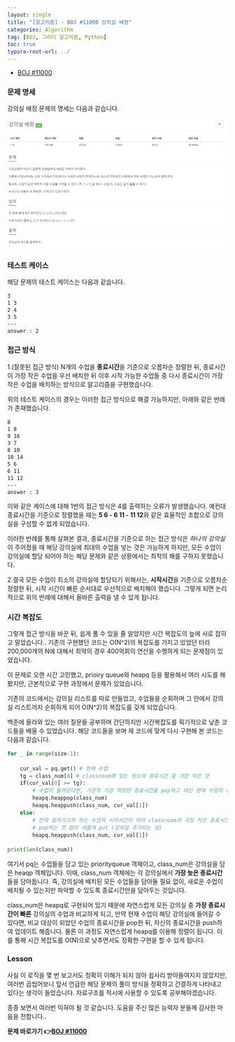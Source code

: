 ```yaml
---
layout: single
title: "[알고리즘] - BOJ #11000 강의실 배정"
categories: Algorithm
tag: [BOJ, 그리디 알고리즘, Python]
toc: true
typora-root-url: ../
---
```


- [BOJ #11000](https://www.acmicpc.net/problem/11000)



### 문제 명세

강의실 배정 문제의 명세는 다음과 같습니다.

![image-20240117214314946](/images/2024-01-17-alg3/image-20240117214314946.png)



### 테스트 케이스

해당 문제의 테스트 케이스는 다음과 같습니다.

```
3
1 3
2 4
3 5
---
answer : 2
```





### 접근 방식

1.(잘못된 접근 방식) N개의 수업을 **종료시간**을 기준으로 오름차순 정렬한 뒤, 종료시간이 가장 작은 수업을 우선 배치한 뒤 이후 시작 가능한 수업들 중 다시 종료시간이 가장 작은 수업을 배치하는 방식으로 알고리즘을 구현했습니다.

위의 테스트 케이스의 경우는 이러한 접근 방식으로 해결 가능하지만, 아래와 같은 반례가 존재했습니다.

```
8
1 8
9 16
3 7
8 10
10 14
5 6
6 11
11 12
---
answer : 3
```

이와 같은 케이스에 대해 1번의 접근 방식은 4를 출력하는 오류가 발생했습니다. 예컨대 종료시간을 기준으로 정렬했을 때는 **5 6 - 6 11 - 11 12**와 같은 효율적인 조합으로 강의실을 구성할 수 없게 되었습니다.

이러한 반례를 통해 살펴본 결과, 종료시간을 기준으로 하는 접근 방식은 *하나의 강의실*이 주어졌을 때 해당 강의실에 최대의 수업을 넣는 것은 가능하게 하지만, 모든 수업이 강의실에 할당 되어야 하는 해당 문제와 같은 상황에서는 최적의 해를 구하지 못했습니다.



2.결국 모든 수업이 최소의 강의실에 할당되기 위해서는, **시작시간**을 기준으로 오름차순 정렬한 뒤, 시작 시간이 빠른 순서대로 우선적으로 배치해야 했습니다. 그렇게 되면 논리적으로 위의 반례에 대해서 올바른 출력을 낼 수 있게 됩니다.





### 시간 복잡도

그렇게 접근 방식을 바꾼 뒤, 쉽게 풀 수 있을 줄 알았지만 시간 복잡도의 늪에 사로 잡히고 말았습니다.. 기존의 구현했던 코드는 O(N^2)의 복잡도를 가지고 있었던 터라 200,000개의 N에 대해서 최악의 경우 400억회의 연산을 수행하게 되는 문제점이 있었습니다.

이 문제로 오랜 시간 고민했고, prioiry queue와 heapq 등을 활용해서 여러 시도를 해봤지만, 근본적으로 구현 과정에서 문제가 있었습니다.

기존의 코드에서는 강의실 리스트를 따로 만들었고, 수업들을 순회하며 그 안에서 강의실 리스트까지 순회하게 되어 O(N^2)의 복잡도를 갖게 되었습니다. 



백준에 올라와 있는 여러 질문들 공부하며 간단하지만 시간복잡도를 획기적으로 낮춘 코드들을 배울 수 있었습니다. 해당 코드들을 보며 제 코드에 맞게 다시 구현해 본 코드는 다음과 같습니다.

```python
for _ in range(size-1):

    cur_val = pq.get() # 현재 수업
    tg = class_num[0] # classroom에 있는 원소의 종료시간 중 가장 작은 것
    if(cur_val[0] >= tg):
        # 수업이 들어갔다면, 기존의 가장 작았던 종료시간을 pop하고 대신 현재 수업의 종료시간을 추가 (즉, 해당 강의실의 종료시간을 연장한 셈)
        heapq.heappop(class_num)
        heapq.heappush(class_num, cur_val[1])
    else:
        # 만약 들어가고자 하는 수업의 시작시간이 여러 classroom의 가장 작은 종료시간 보다 작다면, 무조건 새로운 강의실을 만들어야 함
        # pop하는 것 없이 새롭게 put (강의실 추가되는 셈)
        heapq.heappush(class_num, cur_val[1])

print(len(class_num))
```

여기서 pq는 수업들을 담고 있는 priorityqueue 객체이고, class_num은 강의실을 담은 heaqp 객체입니다. 이때, class_num 객체에는 각 강의실에서 **가장 늦은 종료시간**들을 담아둡니다. 즉, 강의실에 배치된 모든 수업들을 담아둘 필요 없이, 새로운 수업이 배치될 수 있는지만 파악할 수 있도록 종료시간만을 담아두는 것입니다. 

class_num은 heapq로 구현되어 있기 때문에 자연스럽게 모든 강의실 중 **가장 종료시간이 빠른** 강의실의 수업과 비교하게 되고, 만약 현재 수업이 해당 강의실에 들어갈 수 있다면, 비교 대상이 되었던 수업의 종료시간을 pop한 뒤, 자신의 종료시간을 push하여 업데이트 해줍니다. 물론 이 과정도 자연스럽게 heapq를 이용해 정렬이 됩니다. 이를 통해 시간 복잡도를 O(N)으로 낮추면서도 정확한 구현을 할 수 있게 됩니다.



### Lesson

사실 이 로직을 몇 번 보고서도 정확히 이해가 되지 않아 쉽사리 받아들여지지 않았지만, 여러번 곱씹어보니 앞서 언급한 해당 문제의 풀이 방식을 정확하고 간결하게 나타내고 있다는 생각이 들었습니다. 자료구조를 적시에 사용할 수 있도록 공부해야겠습니다.

종종 보면서 여러번 익혀야 될 것 같습니다. 도움을 주신 많은 능력자 분들께 감사한 마음을 전합니다..



**문제 바로가기 👉[BOJ #11000](https://www.acmicpc.net/problem/11000)**

